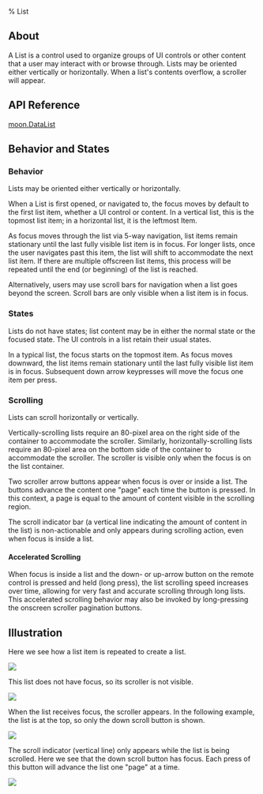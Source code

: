 ﻿% List

## About

A List is a control used to organize groups of UI controls or other content that
a user may interact with or browse through.  Lists may be oriented either
vertically or horizontally.  When a list's contents overflow, a scroller will
appear.

## API Reference

[moon.DataList]($api/#/kind/moon.DataList)

## Behavior and States

### Behavior

Lists may be oriented either vertically or horizontally.

When a List is first opened, or navigated to, the focus moves by default to the
first list item, whether a UI control or content.  In a vertical list, this is
the topmost list item; in a horizontal list, it is the leftmost Item.

As focus moves through the list via 5-way navigation, list items remain
stationary until the last fully visible list item is in focus.  For longer
lists, once the user navigates past this item, the list will shift to
accommodate the next list item.  If there are multiple offscreen list items,
this process will be repeated until the end (or beginning) of the list is
reached.

Alternatively, users may use scroll bars for navigation when a list goes beyond
the screen.  Scroll bars are only visible when a list item is in focus.

### States

Lists do not have states; list content may be in either the normal state or the
focused state.  The UI controls in a list retain their usual states.

In a typical list, the focus starts on the topmost item.  As focus moves
downward, the list items remain stationary until the last fully visible list
item is in focus.  Subsequent down arrow keypresses will move the focus one item
per press.

### Scrolling

Lists can scroll horizontally or vertically.

Vertically-scrolling lists require an 80-pixel area on the right side of the
container to accommodate the scroller.  Similarly, horizontally-scrolling lists
require an 80-pixel area on the bottom side of the container to accommodate the
scroller.  The scroller is visible only when the focus is on the list container.

Two scroller arrow buttons appear when focus is over or inside a list.  The
buttons advance the content one "page" each time the button is pressed.  In this
context, a page is equal to the amount of content visible in the scrolling region.

The scroll indicator bar (a vertical line indicating the amount of content in
the list) is non-actionable and only appears during scrolling action, even when
focus is inside a list.

#### Accelerated Scrolling

When focus is inside a list and the down- or up-arrow button on the remote
control is pressed and held (long press), the list scrolling speed increases
over time, allowing for very fast and accurate scrolling through long lists.
This accelerated scrolling behavior may also be invoked by long-pressing the
onscreen scroller pagination buttons.

## Illustration

Here we see how a list item is repeated to create a list.

![](../../assets/dg-controls-lists-1.png)

This list does not have focus, so its scroller is not visible.

![](../../assets/dg-controls-lists-2.jpg)

When the list receives focus, the scroller appears.  In the following example,
the list is at the top, so only the down scroll button is shown.

![](../../assets/dg-controls-lists-3.jpg)

The scroll indicator (vertical line) only appears while the list is being
scrolled.  Here we see that the down scroll button has focus.  Each press of
this button will advance the list one "page" at a time.

![](../../assets/dg-controls-lists-4.jpg)
